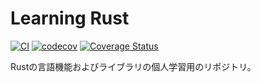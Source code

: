 # Learning Rust

[![CI](https://github.com/kuwata0037/learning-rust/actions/workflows/ci.yaml/badge.svg)](https://github.com/kuwata0037/learning-rust/actions/workflows/ci.yaml)
[![codecov](https://codecov.io/gh/kuwata0037/learning-rust/graph/badge.svg?token=0OC3MY7OY6)](https://codecov.io/gh/kuwata0037/learning-rust)
[![Coverage Status](https://coveralls.io/repos/github/kuwata0037/learning-rust/badge.svg?branch=main)](https://coveralls.io/github/kuwata0037/learning-rust?branch=main)

Rustの言語機能およびライブラリの個人学習用のリポジトリ。
